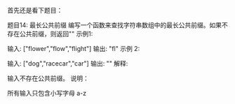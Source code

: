 首先还是看下题目：

题目14: 最长公共前缀
编写一个函数来查找字符串数组中的最长公共前缀。如果不存在公共前缀，则返回""
示例1:

输入: ["flower","flow","flight"]
输出: "fl"
示例 2:

输入: ["dog","racecar","car"]
输出: ""
解释:

输入不存在公共前缀。
说明：

所有输入只包含小写字母 a-z